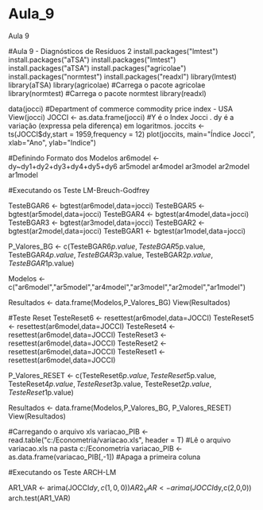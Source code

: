# Aula_9
Aula 9


#Aula 9 - Diagnósticos de Resíduos 2
install.packages("lmtest")
install.packages("aTSA")
install.packages("lmtest")
install.packages("aTSA")
install.packages("agricolae")
install.packages("normtest")
install.packages("readxl")
library(lmtest)
library(aTSA)
library(agricolae)                                                    #Carrega o pacote agricolae
library(normtest)                                                     #Carrega o pacote normtest
library(readxl) 



data(jocci)                                                       #Department of commerce commodity price index - USA
View(jocci)
JOCCI <- as.data.frame(jocci)                                     #Y é o Index Jocci . dy é a variação (expressa pela diferença) em logaritmos.
joccits <- ts(JOCCI$dy,start = 1959,frequency = 12)
plot(joccits, main="Índice Jocci", xlab="Ano", ylab="Indice")

#Definindo Formato dos Modelos
ar6model <- dy~dy1+dy2+dy3+dy4+dy5+dy6
ar5model 
ar4model 
ar3model 
ar2model 
ar1model 

#Executando os Teste LM-Breuch-Godfrey

TesteBGAR6 <- bgtest(ar6model,data=jocci)
TesteBGAR5 <- bgtest(ar5model,data=jocci)
TesteBGAR4 <- bgtest(ar4model,data=jocci)
TesteBGAR3 <- bgtest(ar3model,data=jocci)
TesteBGAR2 <- bgtest(ar2model,data=jocci)
TesteBGAR1 <- bgtest(ar1model,data=jocci)

P_Valores_BG <- c(TesteBGAR6$p.value,
               TesteBGAR5$p.value,
               TesteBGAR4$p.value,
               TesteBGAR3$p.value,
               TesteBGAR2$p.value,
               TesteBGAR1$p.value)

Modelos <- c("ar6model","ar5model","ar4model","ar3model","ar2model","ar1model") 

Resultados <- data.frame(Modelos,P_Valores_BG)
View(Resultados)


#Teste Reset
TesteReset6 <- resettest(ar6model,data=JOCCI)
TesteReset5 <- resettest(ar6model,data=JOCCI)
TesteReset4 <- resettest(ar6model,data=JOCCI)
TesteReset3 <- resettest(ar6model,data=JOCCI)
TesteReset2 <- resettest(ar6model,data=JOCCI)
TesteReset1 <- resettest(ar6model,data=JOCCI) 

P_Valores_RESET <- c(TesteReset6$p.value,
                     TesteReset5$p.value,
                     TesteReset4$p.value,
                     TesteReset3$p.value,
                     TesteReset2$p.value,
                     TesteReset1$p.value)

Resultados <- data.frame(Modelos,P_Valores_BG, P_Valores_RESET)
View(Resultados)


#Carregando o arquivo xls
variacao_PIB <- read.table("c:/Econometria/variacao.xls", header = T)                 #Lê o arquivo variacao.xls na pasta c:/Econometria
variacao_PIB <- as.data.frame(variacao_PIB[,-1])                                      #Apaga a primeira coluna



#Executando os Teste ARCH-LM
      
AR1_VAR <- arima(JOCCI$dy,c(1,0,0))
AR2_VAR <- arima(JOCCI$dy,c(2,0,0))
arch.test(AR1_VAR)
